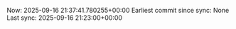 Now: 2025-09-16 21:37:41.780255+00:00 Earliest commit since sync: None Last sync: 2025-09-16 21:23:00+00:00
